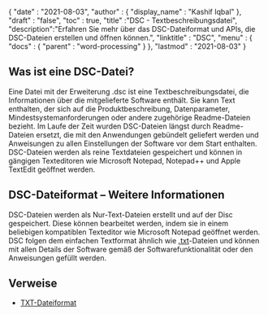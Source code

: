 {
  "date" : "2021-08-03",
  "author" : {
    "display_name" : "Kashif Iqbal"
},
  "draft" : "false",
  "toc" : true,
  "title" :"DSC - Textbeschreibungsdatei",
  "description":"Erfahren Sie mehr über das DSC-Dateiformat und APIs, die DSC-Dateien erstellen und öffnen können.",
  "linktitle" : "DSC",
  "menu" : {
    "docs" : {
      "parent" : "word-processing"
}
},
  "lastmod" : "2021-08-03"
}

## Was ist eine DSC-Datei?

Eine Datei mit der Erweiterung .dsc ist eine Textbeschreibungsdatei, die Informationen über die mitgelieferte Software enthält. Sie kann Text enthalten, der sich auf die Produktbeschreibung, Datenparameter, Mindestsystemanforderungen oder andere zugehörige Readme-Dateien bezieht. Im Laufe der Zeit wurden DSC-Dateien längst durch Readme-Dateien ersetzt, die mit den Anwendungen gebündelt geliefert werden und Anweisungen zu allen Einstellungen der Software vor dem Start enthalten. DSC-Dateien werden als reine Textdateien gespeichert und können in gängigen Texteditoren wie Microsoft Notepad, Notepad++ und Apple TextEdit geöffnet werden.

## DSC-Dateiformat – Weitere Informationen

DSC-Dateien werden als Nur-Text-Dateien erstellt und auf der Disc gespeichert. Diese können bearbeitet werden, indem sie in einem beliebigen kompatiblen Texteditor wie Microsoft Notepad geöffnet werden. DSC folgen dem einfachen Textformat ähnlich wie [.txt](/de/word-processing/dsc/)-Dateien und können mit allen Details der Software gemäß der Softwarefunktionalität oder den Anweisungen gefüllt werden.

## Verweise

* [TXT-Dateiformat](https://en.wikipedia.org/wiki/Text_file)

